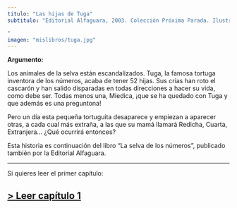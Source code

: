 ```yaml
---
titulo: "Las hijas de Tuga"
subtitulo: "Editorial Alfaguara, 2003. Colección Próxima Parada. Ilustraciones de *Tesa González*"
imagen: "mislibros/tuga.jpg"
---
```

 **Argumento:**

Los animales de la selva están escandalizados. Tuga, la famosa tortuga inventora de los números, acaba de tener 52 hijas. Sus crías han roto el cascarón y han salido disparadas en todas direcciones a hacer su vida, como debe ser. Todas menos una, Miedica, ¡que se ha quedado con Tuga y que además es una preguntona!

Pero un día esta pequeña tortuguita desaparece y empiezan a aparecer otras, a cada cual más extraña, a las que su mamá llamará Redicha, Cuarta, Extranjera… ¿Qué ocurrirá entonces?

Esta historia es continuación del libro “La selva de los números”, publicado también por la Editorial Alfaguara.

* * *

Si quieres leer el primer capítulo:

## [> Leer capítulo 1](/ver/paraleer/tuga-capitulo1)
